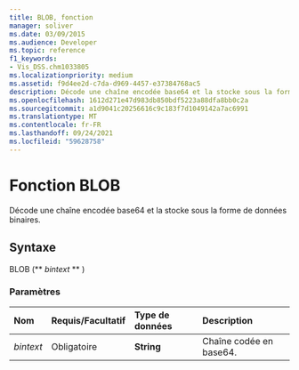```yaml
---
title: BLOB, fonction
manager: soliver
ms.date: 03/09/2015
ms.audience: Developer
ms.topic: reference
f1_keywords:
- Vis_DSS.chm1033805
ms.localizationpriority: medium
ms.assetid: f9d4ee2d-c7da-d969-4457-e37384768ac5
description: Décode une chaîne encodée base64 et la stocke sous la forme de données binaires.
ms.openlocfilehash: 1612d271e47d983db850bdf5223a88dfa8bb0c2a
ms.sourcegitcommit: a1d9041c20256616c9c183f7d1049142a7ac6991
ms.translationtype: MT
ms.contentlocale: fr-FR
ms.lasthandoff: 09/24/2021
ms.locfileid: "59628758"
---
```

# <a name="blob-function"></a>Fonction BLOB

Décode une chaîne encodée base64 et la stocke sous la forme de données binaires. 
  
## <a name="syntax"></a>Syntaxe

BLOB (** *bintext* ** ) 
  
### <a name="parameters"></a>Paramètres

|**Nom**|**Requis/Facultatif**|**Type de données**|**Description**|
|:-----|:-----|:-----|:-----|
| _bintext_ <br/> |Obligatoire  <br/> |**String** <br/> | Chaîne codée en base64.  <br/> |
   

